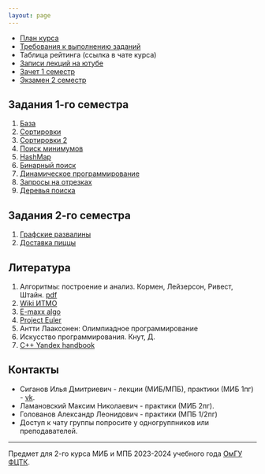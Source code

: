 ```yaml
---
layout: page
---
```


- [План курса](roadmap)
- [Требования к выполнению заданий](rules)
- Таблица рейтинга (ссылка в чате курса)
- [Записи лекций на ютубе](https://youtube.com/playlist?list=PLXeMZKMKyJI4w_HoZvSD2OQk3WarFgPdS)
- [Зачет 1 семестр](smol_exam)
- [Экзамен 2 семестр](exam)

## Задания 1-го семестра

1. [База](task_1)
2. [Сортировки](task_2)
3. [Сортировки 2](task_3)
4. [Поиск минимумов](task_4)
5. [HashMap](task_5)
6. [Бинарный поиск](task_6)
7. [Динамическое программирование](task_7)
8. [Запросы на отрезках](task_8)
9. [Деревья поиска](task_9)

## Задания 2-го семестра

1. [Графские развалины](task_10)
2. [Доставка пиццы](task_11)

## Литература

1. Алгоритмы: построение и анализ. Кормен, Лейзерсон, Ривест, Штайн. [pdf](https://e-maxx.ru/bookz/files/cormen.pdf)
2. [Wiki ИТМО](https://neerc.ifmo.ru/wiki/index.php?title=Алгоритмы_и_структуры_данных)
3. [E-maxx algo](https://e-maxx.ru/algo/)
4. [Project Euler](https://projecteuler.net/)
5. Антти Лааксонен: Олимпиадное программирование
6. Искусство программирования. Кнут, Д.
7. [C++ Yandex handbook](https://education.yandex.ru/handbook/cpp)

## Контакты

- Сиганов Илья Дмитриевич - лекции (МИБ/МПБ), практики (МИБ 1пг) - [vk](https://vk.com/senior_sigan).
- Ламановский Максим Николаевич - практики (МИБ 2пг).
- Голованов Александр Леонидович - практики (МПБ 1/2пг)
- Доступ к чату группы попросите у одногруппников или преподавателей.

---

Предмет для 2-го курса МИБ и МПБ 2023-2024 учебного года [ОмГУ ФЦТК](https://vk.com/fctk_omsu).
